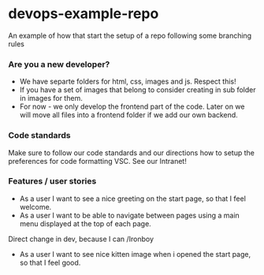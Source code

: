 # devops-example-repo
An example of how that start the setup of a repo following some branching rules

### Are you a new developer?

* We have separte folders for html, css, images and js. Respect this!
* If you have a set of images that belong to consider creating in sub folder in images for them.
* For now - we only develop the frontend part of the code. Later on we will move all files into a frontend folder if we add our own backend.

### Code standards
Make sure to follow our code standards and our directions how to setup the preferences for code formatting VSC. See our Intranet!

### Features / user stories
* As a user I want to see a nice greeting on the start page, so that I feel welcome.
* As a user I want to be able to navigate between pages using a main menu displayed at the top of each page.

Direct change in dev, because I can /Ironboy
* As a user I want to see nice kitten image when i opened the start page, so that I feel good.
